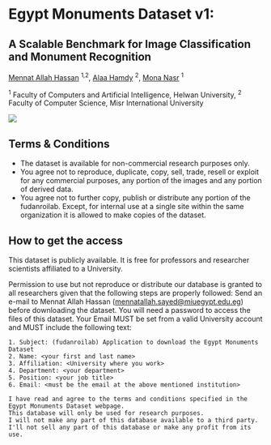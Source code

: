 # Egypt Monuments Dataset v1:
## A Scalable Benchmark for Image Classification and Monument Recognition

[Mennat Allah Hassan](mennatallah.sayed@miuegypt.edu.eg) <sup>1,2</sup>, [Alaa Hamdy](alaa.hamdy@miuegypt.edu.eg) <sup>2</sup>, [Mona Nasr](m.nasr@helwan.edu.eg) <sup>1</sup>

<sup>1</sup> Faculty of Computers and Artificial Intelligence, Helwan University, <sup>2</sup> Faculty of Computer Science, Misr International University

![](https://github.com/mennatallahhassan/egypt-monuments-dataset/blob/main/overview-2.png)

## Terms & Conditions

- The dataset is available for non-commercial research purposes only.
- You agree not to reproduce, duplicate, copy, sell, trade, resell or exploit for any commercial purposes, any portion of the images and any portion of derived data.
- You agree not to further copy, publish or distribute any portion of the fudanroilab. Except, for internal use at a single site within the same organization it is allowed to make copies of the dataset.




## How to get the access

This dataset is publicly available. It is free for professors and researcher scientists affiliated to a University.

Permission to use but not reproduce or distribute our database is granted to all researchers given that the following steps are properly followed: Send an e-mail to Mennat Allah Hassan (mennatallah.sayed@miuegypt.edu.eg) before downloading the dataset. You will need a password to access the files of this dataset. Your Email MUST be set from a valid University account and MUST include the following text:

````
1. Subject: (fudanroilab) Application to download the Egypt Monuments Dataset         
2. Name: <your first and last name>
3. Affiliation: <University where you work>
4. Department: <your department>
5. Position: <your job title>
6. Email: <must be the email at the above mentioned institution>

I have read and agree to the terms and conditions specified in the  Egypt Monuments Dataset webpage. 
This database will only be used for research purposes. 
I will not make any part of this database available to a third party. 
I'll not sell any part of this database or make any profit from its use.
````

